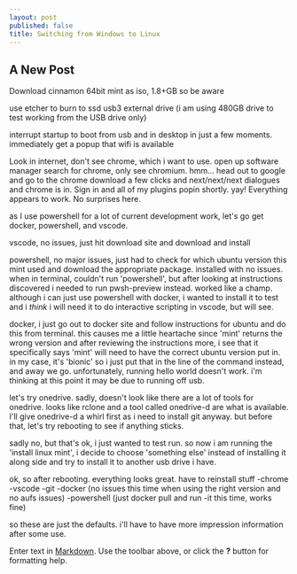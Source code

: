 ```yaml
---
layout: post
published: false
title: Switching from Windows to Linux
---
```

## A New Post

Download cinnamon 64bit mint as iso, 1.8+GB so be aware

use etcher to burn to ssd usb3 external drive (i am using 480GB drive to test working from the USB drive only)

interrupt startup to boot from usb and in desktop in just a few moments. immediately get a popup that wifi is available

Look in internet, don't see chrome, which i want to use. open up software manager search for chrome, only see chromium. hmm... head out to google and go to the chrome download a few clicks and next/next/next dialogues and chrome is in. Sign in and all of my plugins popin shortly. yay! Everything appears to work. No surprises here.

as I use powershell for a lot of current development work, let's go get docker, powershell, and vscode.

vscode, no issues, just hit download site and download and install

powershell, no major issues, just had to check for which ubuntu version this mint used and download the appropriate package. installed with no issues. when in terminal, couldn't run 'powershell', but after looking at instructions discovered i needed to run pwsh-preview instead. worked like a champ. although i can just use powershell with docker, i wanted to install it to test and i *think* i will need it to do interactive scripting in vscode, but will see.

docker, i just go out to docker site and follow instructions for ubuntu and do this from terminal. this causes me a little heartache since 'mint' returns the wrong version and after reviewing the instructions more, i see that it specifically says 'mint' will need to have the correct ubuntu version put in. in my case, it's 'bionic' so i just put that in the line of the command instead, and away we go. unfortunately, running hello world doesn't work. i'm thinking at this point it may be due to running off usb.

let's try onedrive. sadly, doesn't look like there are a lot of tools for onedrive. looks like rclone and a tool called onedrive-d are what is available. I'll give onedrive-d a whirl first as i need to install git anyway. but before that, let's try rebooting to see if anything sticks.

sadly no, but that's ok, i just wanted to test run. so now i am running the 'install linux mint', i decide to choose 'something else' instead of installing it along side and try to install it to another usb drive i have.

ok, so after rebooting. everything looks great. have to reinstall stuff
-chrome
-vscode
-git
-docker (no issues this time when using the right version and no aufs issues)
-powershell (just docker pull and run -it this time, works fine)

so these are just the defaults. i'll have to have more impression information after some use.



Enter text in [Markdown](http://daringfireball.net/projects/markdown/). Use the toolbar above, or click the **?** button for formatting help.
